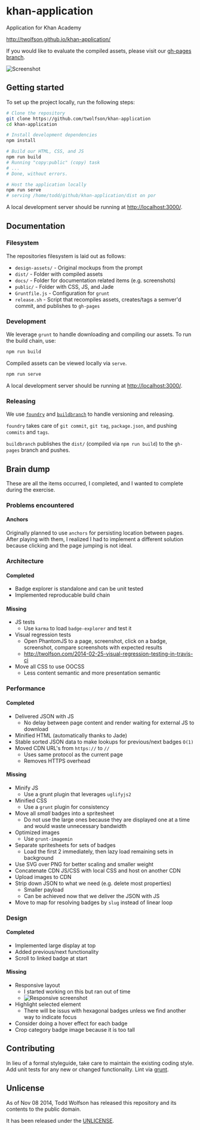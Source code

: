 # khan-application
Application for Khan Academy

http://twolfson.github.io/khan-application/

If you would like to evaluate the compiled assets, please visit our [gh-pages branch][].

![Screenshot](docs/screenshot.png)

[gh-pages branch]: https://github.com/twolfson/khan-application/tree/gh-pages

## Getting started
To set up the project locally, run the following steps:

```bash
# Clone the repository
git clone https://github.com/twolfson/khan-application
cd khan-application

# Install development dependencies
npm install

# Build our HTML, CSS, and JS
npm run build
# Running "copy:public" (copy) task
# ...
# Done, without errors.

# Host the application locally
npm run serve
# serving /home/todd/github/khan-application/dist on por
```

A local development server should be running at [http://localhost:3000/][].

[http://localhost:3000/]: http://localhost:3000/

## Documentation
### Filesystem
The repositories filesystem is laid out as follows:

- `design-assets/` - Original mockups from the prompt
- `dist/` - Folder with compiled assets
- `docs/` - Folder for documentation related items (e.g. screenshots)
- `public/` - Folder with CSS, JS, and Jade
- `Gruntfile.js` - Configuration for `grunt`
- `release.sh` - Script that recompiles assets, creates/tags a semver'd commit, and publishes to `gh-pages`

### Development
We leverage `grunt` to handle downloading and compiling our assets. To run the build chain, use:

```bash
npm run build
```

Compiled assets can be viewed locally via `serve`.

```bash
npm run serve
```

A local development server should be running at [http://localhost:3000/][].

[http://localhost:3000/]: http://localhost:3000/

### Releasing
We use [`foundry`][] and [`buildbranch`][] to handle versioning and releasing.

`foundry` takes care of `git commit`, `git tag`, `package.json`, and pushing `commits` and `tags`.

`buildbranch` publishes the `dist/` (compiled via `npm run build`) to the `gh-pages` branch and pushes.

[`foundry`]: https://github.com/twolfson/foundry
[`buildbranch`]: https://github.com/nfroidure/buildbranch

## Brain dump
These are all the items occurred, I completed, and I wanted to complete during the exercise.

### Problems encountered
#### Anchors
Originally planned to use `anchors` for persisting location between pages. After playing with them, I realized I had to implement a different solution because clicking and the page jumping is not ideal.

### Architecture
#### Completed
- Badge explorer is standalone and can be unit tested
- Implemented reproducable build chain

#### Missing
- JS tests
    - Use `karma` to load `badge-explorer` and test it
- Visual regression tests
    - Open PhantomJS to a page, screenshot, click on a badge, screenshot, compare screenshots with expected results
    - http://twolfson.com/2014-02-25-visual-regression-testing-in-travis-ci
- Move all CSS to use OOCSS
    - Less content semantic and more presentation semantic

### Performance
#### Completed
- Delivered JSON with JS
    - No delay between page content and render waiting for external JS to download
- Minified HTML (automatically thanks to Jade)
- Stable sorted JSON data to make lookups for previous/next badges `O(1)`
- Moved CDN URL's from `https://` to  `//`
    - Uses same protocol as the current page
    - Removes HTTPS overhead

#### Missing
- Minify JS
  - Use a grunt plugin that leverages `uglifyjs2`
- Minified CSS
  - Use a `grunt` plugin for consistency
- Move all *small* badges into a spritesheet
  - Do not use the large ones because they are displayed one at a time and would waste unnecessary bandwidth
- Optimized images
  - Use `grunt-imagemin`
- Separate spritesheets for sets of badges
    - Load the first 2 immediately, then lazy load remaining sets in background
- Use SVG over PNG for better scaling and smaller weight
- Concatenate CDN JS/CSS with local CSS and host on another CDN
- Upload images to CDN
- Strip down JSON to what we need (e.g. delete most properties)
    - Smaller payload
    - Can be achieved now that we deliver the JSON with JS
- Move to map for resolving badges by `slug` instead of linear loop

### Design
#### Completed
- Implemented large display at top
- Added previous/next functionality
- Scroll to linked badge at start

#### Missing
- Responsive layout
    - I started working on this but ran out of time
    - ![Responsive screenshot](docs/responsive.png)
- Highlight selected element
    - There will be issus with hexagonal badges unless we find another way to indicate focus
- Consider doing a hover effect for each badge
- Crop category badge image because it is too tall

## Contributing
In lieu of a formal styleguide, take care to maintain the existing coding style. Add unit tests for any new or changed functionality. Lint via [grunt](https://github.com/gruntjs/grunt).

## Unlicense
As of Nov 08 2014, Todd Wolfson has released this repository and its contents to the public domain.

It has been released under the [UNLICENSE][].

[UNLICENSE]: UNLICENSE
